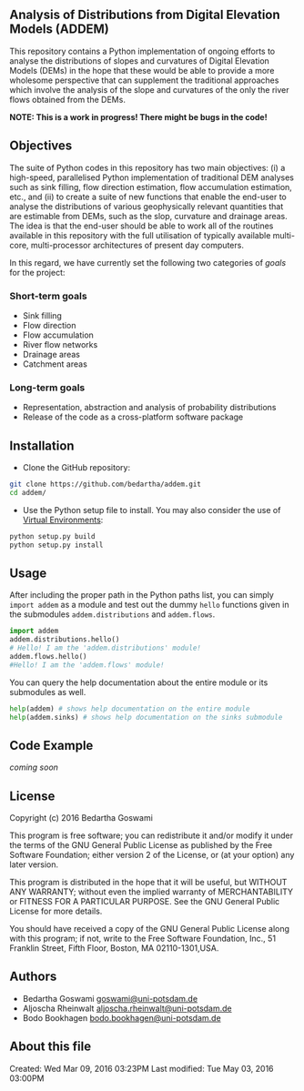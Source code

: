 Analysis of Distributions from Digital Elevation Models (ADDEM)
---------------------------------------------------------------

This repository contains a Python implementation of ongoing efforts to
analyse the distributions of slopes and curvatures of Digital Elevation
Models (DEMs) in the hope that these would be able to provide a more
wholesome perspective that can supplement the traditional approaches which
involve the analysis of the slope and curvatures of the only the river flows
obtained from the DEMs. 

**NOTE: This is a work in progress! There might be bugs in the code!**

Objectives
----------

The suite of Python codes in this repository has two main objectives: (i) a
high-speed, parallelised Python implementation of traditional DEM analyses
such as sink filling, flow direction estimation, flow accumulation
estimation, etc., and (ii) to create a suite of new functions that enable
the end-user to analyse the distributions of various geophysically relevant
quantities that are estimable from DEMs, such as the slop, curvature and
drainage areas. The idea is that the end-user should be able to work all of
the routines available in this repository with the full utilisation of
typically available multi-core, multi-processor architectures of present day
computers.

In this regard, we have currently set the following two
categories of *goals* for the project:

### Short-term goals
* Sink filling
* Flow direction
* Flow accumulation
* River flow networks
* Drainage areas
* Catchment areas

### Long-term goals
* Representation, abstraction and analysis of probability distributions
* Release of the code as a cross-platform software package

Installation
------------

* Clone the GitHub repository:
```bash
git clone https://github.com/bedartha/addem.git
cd addem/
```

* Use the Python setup file to install. You may also consider the use of
   [Virtual Environments](http://docs.python-guide.org/en/latest/dev/virtualenvs/):
```bash
python setup.py build
python setup.py install
```

Usage
-----

After including the proper path in the Python paths list, you can simply
``import addem`` as a module and test out the dummy ``hello``
functions given in the submodules ``addem.distributions`` and
``addem.flows``.

```python
import addem
addem.distributions.hello()
# Hello! I am the 'addem.distributions' module!
addem.flows.hello()
#Hello! I am the 'addem.flows' module!
```

You can query the help documentation about the entire module or its
submodules as well.

```python
help(addem) # shows help documentation on the entire module
help(addem.sinks) # shows help documentation on the sinks submodule
```

Code Example
------------

*coming soon*


License
-------

Copyright (c) 2016 Bedartha Goswami 

This program is free software; you can redistribute it and/or
modify it under the terms of the GNU General Public License
as published by the Free Software Foundation; either version 2
of the License, or (at your option) any later version.

This program is distributed in the hope that it will be useful,
but WITHOUT ANY WARRANTY; without even the implied warranty of
MERCHANTABILITY or FITNESS FOR A PARTICULAR PURPOSE.  See the
GNU General Public License for more details.

You should have received a copy of the GNU General Public License
along with this program; if not, write to the Free Software
Foundation, Inc., 51 Franklin Street, Fifth Floor, Boston, 
MA  02110-1301,USA.

Authors
-------

* Bedartha Goswami <goswami@uni-potsdam.de>
* Aljoscha Rheinwalt <aljoscha.rheinwalt@uni-potsdam.de>
* Bodo Bookhagen <bodo.bookhagen@uni-potsdam.de>

About this file
---------------

Created: Wed Mar 09, 2016  03:23PM
Last modified: Tue May 03, 2016  03:00PM

